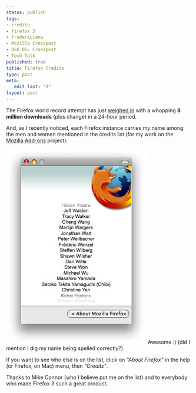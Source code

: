 ```yaml
--- 
status: publish
tags: 
- credits
- firefox 3
- fredericiana
- Mozilla Crosspost
- OSU OSL Crosspost
- Tech Talk
published: true
title: Firefox Credits
type: post
meta: 
  _edit_last: "2"
layout: post
---
```

The Firefox world record attempt has just <a href="http://www.spreadfirefox.com/en-US/worldrecord/">weighed in</a> with a whopping <strong>8 million downloads</strong> (plus change) in a 24-hour period.

And, as I recently noticed, each Firefox instance carries my name among the men and women mentioned in the credits list (for my work on the <a href="https://addons.mozilla.org">Mozilla Add-ons</a> project):

<img src="/media/wp/2008/06/firefox-credits.jpg" alt="My name in the Firefox 3 credits." title="Firefox Credits" width="381" height="532" class="alignnone size-full wp-image-1314" />
Awesome :) (did I mention I dig my name being spelled correctly?)

If you want to see who else is on the list, click on <em>"About Firefox"</em> in the help (or Firefox, on Mac) menu, then <em>"Credits"</em>.

Thanks to Mike Connor (who I believe put me on the list) and to everybody who made Firefox 3 such a great product.
